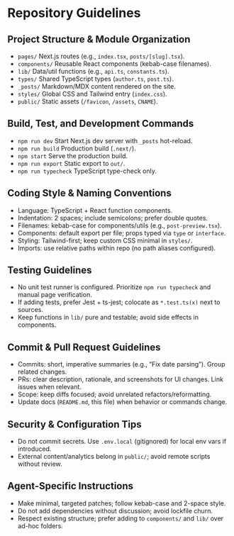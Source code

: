 # Repository Guidelines

## Project Structure & Module Organization
- `pages/` Next.js routes (e.g., `index.tsx`, `posts/[slug].tsx`).
- `components/` Reusable React components (kebab-case filenames).
- `lib/` Data/util functions (e.g., `api.ts`, `constants.ts`).
- `types/` Shared TypeScript types (`author.ts`, `post.ts`).
- `_posts/` Markdown/MDX content rendered on the site.
- `styles/` Global CSS and Tailwind entry (`index.css`).
- `public/` Static assets (`/favicon`, `/assets`, `CNAME`).

## Build, Test, and Development Commands
- `npm run dev` Start Next.js dev server with `_posts` hot-reload.
- `npm run build` Production build (`.next/`).
- `npm start` Serve the production build.
- `npm run export` Static export to `out/`.
- `npm run typecheck` TypeScript type-check only.

## Coding Style & Naming Conventions
- Language: TypeScript + React function components.
- Indentation: 2 spaces; include semicolons; prefer double quotes.
- Filenames: kebab-case for components/utils (e.g., `post-preview.tsx`).
- Components: default export per file; props typed via `type` or `interface`.
- Styling: Tailwind-first; keep custom CSS minimal in `styles/`.
- Imports: use relative paths within repo (no path aliases configured).

## Testing Guidelines
- No unit test runner is configured. Prioritize `npm run typecheck` and manual page verification.
- If adding tests, prefer Jest + ts-jest; colocate as `*.test.ts(x)` next to sources.
- Keep functions in `lib/` pure and testable; avoid side effects in components.

## Commit & Pull Request Guidelines
- Commits: short, imperative summaries (e.g., “Fix date parsing”). Group related changes.
- PRs: clear description, rationale, and screenshots for UI changes. Link issues when relevant.
- Scope: keep diffs focused; avoid unrelated refactors/reformatting.
- Update docs (`README.md`, this file) when behavior or commands change.

## Security & Configuration Tips
- Do not commit secrets. Use `.env.local` (gitignored) for local env vars if introduced.
- External content/analytics belong in `public/`; avoid remote scripts without review.

## Agent-Specific Instructions
- Make minimal, targeted patches; follow kebab-case and 2-space style.
- Do not add dependencies without discussion; avoid lockfile churn.
- Respect existing structure; prefer adding to `components/` and `lib/` over ad-hoc folders.
